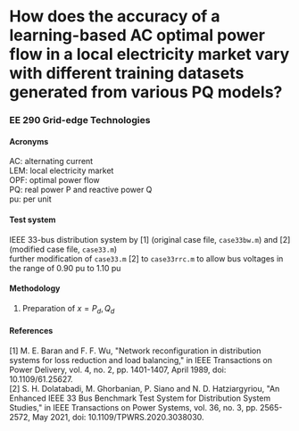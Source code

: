 # How does the accuracy of a learning-based AC optimal power flow in a local electricity market vary with different training datasets generated from various PQ models?
### EE 290 Grid-edge Technologies
#### Acronyms
AC: alternating current<br/>
LEM: local electricity market<br/>
OPF: optimal power flow<br/>
PQ: real power P and reactive power Q<br/>
pu: per unit
#### Test system
IEEE 33-bus distribution system by [1] (original case file, `case33bw.m`) and [2] (modified case file, `case33.m`)<br/>
further modification of `case33.m` [2] to `case33rrc.m` to allow bus voltages in the range of 0.90 pu to 1.10 pu
#### Methodology
1. Preparation of $x = {P_d,Q_d}$
#### References
[1] M. E. Baran and F. F. Wu, "Network reconfiguration in distribution systems for loss reduction and load balancing," in IEEE Transactions on Power Delivery, vol. 4, no. 2, pp. 1401-1407, April 1989, doi: 10.1109/61.25627.<br/>
[2] S. H. Dolatabadi, M. Ghorbanian, P. Siano and N. D. Hatziargyriou, "An Enhanced IEEE 33 Bus Benchmark Test System for Distribution System Studies," in IEEE Transactions on Power Systems, vol. 36, no. 3, pp. 2565-2572, May 2021, doi: 10.1109/TPWRS.2020.3038030.
